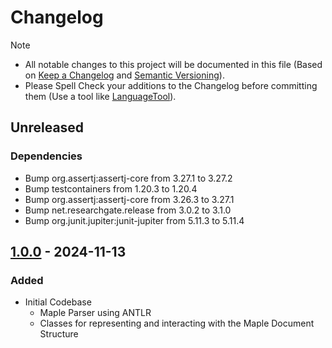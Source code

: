 # Changelog

> [!NOTE]
> - All notable changes to this project will be documented in this file (Based on [Keep a Changelog](https://keepachangelog.com/) and [Semantic Versioning](https://semver.org/spec/v2.0.0.html)).
> - Please Spell Check your additions to the Changelog before committing them (Use a tool like [LanguageTool](https://languagetool.org)).

## Unreleased

### Dependencies
- Bump org.assertj:assertj-core from 3.27.1 to 3.27.2
- Bump testcontainers from 1.20.3 to 1.20.4
- Bump org.assertj:assertj-core from 3.26.3 to 3.27.1
- Bump net.researchgate.release from 3.0.2 to 3.1.0
- Bump org.junit.jupiter:junit-jupiter from 5.11.3 to 5.11.4


## [1.0.0](https://github.com/rotgruengelb/maple4j/releases/tag/1.0.0) - 2024-11-13
### Added
- Initial Codebase
  - Maple Parser using ANTLR
  - Classes for representing and interacting with the Maple Document Structure 
